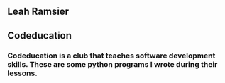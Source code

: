 ## Leah Ramsier ##
## Codeducation ##
### Codeducation is a club that teaches software development skills. These are some python programs I wrote during their lessons. ###
